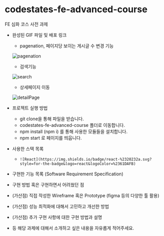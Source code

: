 # codestates-fe-advanced-course
FE 심화 코스 사전 과제

- 완성된 GIF 파일 및 배포 링크
  - pagenation, 페이지당 보이는 게시글 수 변경 기능
  
  ![pagenation](https://user-images.githubusercontent.com/78033706/182104780-7a83d1a9-086b-4d7b-aad3-acc034d97d06.gif)
  
  - 검색기능
  
  ![search](https://user-images.githubusercontent.com/78033706/182104830-2f793478-f80b-4d79-8ac4-ed0723e93b4e.gif)
  
  - 상세페이지 이동
  
  ![detailPage](https://user-images.githubusercontent.com/78033706/182104887-142e5900-2354-487b-9ea3-77a836051d31.gif)
  

- 프로젝트 실행 방법
  - git clone을 통해 파일을 받습니다.
  - codestates-fe-advanced-course 폴더로 이동합니다.
  - npm install (npm i) 를 통해 사용한 모듈들을 설치합니다.
  - npm start 로 페이지를 띄웁니다.

- 사용한 스택 목록
  - 	![React](https://img.shields.io/badge/react-%2320232a.svg?style=for-the-badge&logo=react&logoColor=%2361DAFB)
- 구현한 기능 목록 (Software Requirement Specification)
- 구현 방법 혹은 구현하면서 어려웠던 점
- (가산점) 직접 작성한 Wireframe 혹은 Prototype (figma 등의 다양한 툴 활용)
- (가산점) 성능 최적화에 대해서 고민하고 개선한 방법
- (가산점) 추가 구현 사항에 대한 구현 방법과 설명
- 등 해당 과제에 대해서 소개하고 싶은 내용을 자유롭게 적어주세요.
